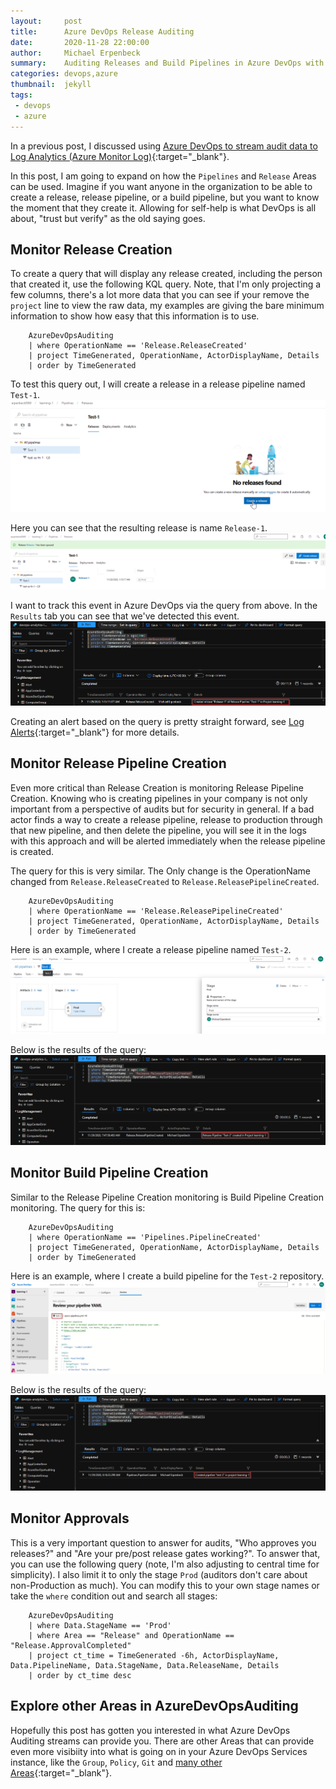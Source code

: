 ```yaml
---
layout:     post
title:      Azure DevOps Release Auditing
date:       2020-11-28 22:00:00
author:     Michael Erpenbeck
summary:    Auditing Releases and Build Pipelines in Azure DevOps with Azure Log Analytics
categories: devops,azure
thumbnail:  jekyll
tags:
 - devops
 - azure
---
```


In a previous post, I discussed using [Azure DevOps to stream audit data to Log Analytics (Azure Monitor Log)](https://code.erpenbeck.io/devops,azure/2020/11/25/ado-auditing/){:target="_blank"}.

In this post, I am going to expand on how the `Pipelines` and `Release` Areas can be used.  Imagine if you want anyone in the organization to be able to create a release, release pipeline, or a build pipeline, but you want to know the moment that they create it.  Allowing for self-help is what DevOps is all about, "trust but verify" as the old saying goes.

## Monitor Release Creation ##

To create a query that will display any release created, including the person that created it, use the following KQL query.  Note, that I'm only projecting a few columns, there's a lot more data that you can see if your remove the `project` line to view the raw data, my examples are giving the bare minimum information to show how easy that this information is to use.
```
    AzureDevOpsAuditing 
    | where OperationName == 'Release.ReleaseCreated'
    | project TimeGenerated, OperationName, ActorDisplayName, Details
    | order by TimeGenerated
```
To test this query out, I will create a release in a release pipeline named `Test-1`. 
![ado-release-audit-1](/assets/2020-11-28-ado-release-auditing/ado-release-audit-1.png)

Here you can see that the resulting release is name `Release-1`.
![ado-release-audit-2](/assets/2020-11-28-ado-release-auditing/ado-release-audit-2.png)

I want to track this event in Azure DevOps via the query from above.  In the `Results` tab you can see that we've detected this event.
![ado-release-audit-3](/assets/2020-11-28-ado-release-auditing/ado-release-audit-3.png)

Creating an alert based on the query is pretty straight forward, see [Log Alerts](https://docs.microsoft.com/en-us/azure/azure-monitor/platform/alerts-log#create-a-log-alert-rule-with-the-azure-portal){:target="_blank"} for more details.

## Monitor Release Pipeline Creation ##

Even more critical than Release Creation is monitoring Release Pipeline Creation.  Knowing who is creating pipelines in your company is not only important from a perspective of audits but for security in general.  If a bad actor finds a way to create a release pipeline, release to production through that new pipeline, and then delete the pipeline, you will see it in the logs with this approach and will be alerted immediately when the release pipeline is created.

The query for this is very similar.  The Only change is the OperationName changed from `Release.ReleaseCreated` to `Release.ReleasePipelineCreated`.

```
    AzureDevOpsAuditing 
    | where OperationName == 'Release.ReleasePipelineCreated'
    | project TimeGenerated, OperationName, ActorDisplayName, Details
    | order by TimeGenerated
```

Here is an example, where I create a release pipeline named `Test-2`.
![ado-release-audit-4](/assets/2020-11-28-ado-release-auditing/ado-release-audit-4.png)

Below is the results of the query:
![ado-release-audit-5](/assets/2020-11-28-ado-release-auditing/ado-release-audit-5.png)

## Monitor Build Pipeline Creation ##

Similar to the Release Pipeline Creation monitoring is Build Pipeline Creation monitoring. The query for this is:
```
    AzureDevOpsAuditing 
    | where OperationName == 'Pipelines.PipelineCreated'
    | project TimeGenerated, OperationName, ActorDisplayName, Details
    | order by TimeGenerated
```

Here is an example, where I create a build pipeline for the `Test-2` repository.
![ado-release-audit-6](/assets/2020-11-28-ado-release-auditing/ado-release-audit-6.png)

Below is the results of the query:
![ado-release-audit-7](/assets/2020-11-28-ado-release-auditing/ado-release-audit-7.png)

## Monitor Approvals ##

This is a very important question to answer for audits, "Who approves you releases?" and "Are your pre/post release gates working?".  To answer that, you can use the following query (note, I'm also adjusting to central time for simplicity).  I also limit it to only the stage `Prod` (auditors don't care about non-Production as much).  You can modify this to your own stage names or take the `where` condition out and search all stages:

```
    AzureDevOpsAuditing 
    | where Data.StageName == 'Prod'
    | where Area == "Release" and OperationName == "Release.ApprovalCompleted"
    | project ct_time = TimeGenerated -6h, ActorDisplayName, Data.PipelineName, Data.StageName, Data.ReleaseName, Details
    | order by ct_time desc
```

## Explore other Areas in AzureDevOpsAuditing ##

Hopefully this post has gotten you interested in what Azure DevOps Auditing streams can provide you.  There are other Areas that can provide even more visibiity into what is going on in your Azure DevOps Services instance, like the `Group`, `Policy`, `Git` and [many other Areas](https://docs.microsoft.com/en-us/azure/devops/organizations/audit/azure-devops-auditing?view=azure-devops&tabs=preview-page#areas){:target="_blank"}.
